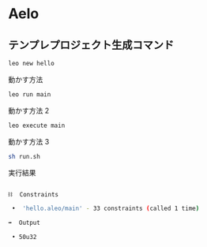 # Aelo

## テンプレプロジェクト生成コマンド

```bash
leo new hello
```

動かす方法

```bash
leo run main
```

動かす方法 2

```bash
leo execute main
```

動かす方法 3

```bash
sh run.sh
```

実行結果

```bash

⛓  Constraints

 •  'hello.aleo/main' - 33 constraints (called 1 time)

➡️  Output

 • 50u32
```
